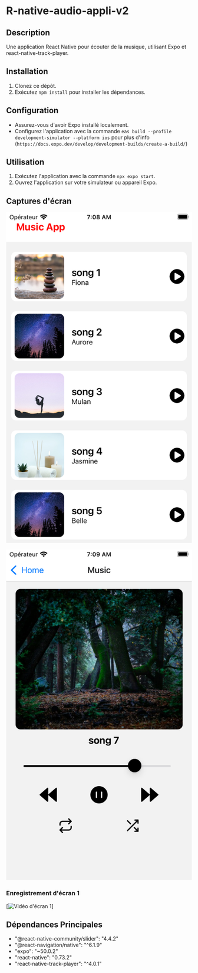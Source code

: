 # R-native-audio-appli-v2

## Description

Une application React Native pour écouter de la musique, utilisant Expo et react-native-track-player.

## Installation

1. Clonez ce dépôt.
2. Exécutez `npm install` pour installer les dépendances.

## Configuration

- Assurez-vous d'avoir Expo installé localement.
- Configurez l'application avec la commande `eas build --profile development-simulator --platform ios`
  pour plus d'info (`https://docs.expo.dev/develop/development-builds/create-a-build/`)

## Utilisation

1. Exécutez l'application avec la commande `npx expo start`.
2. Ouvrez l'application sur votre simulateur ou appareil Expo.

## Captures d'écran

![Capture d'écran 1](./src/images/Screen-01.png)

![Capture d'écran 2](./src/images/Screen-02.png)

### Enregistrement d'écran 1

[![Vidéo d'écran 1](./src/video/Enregistrement-ecran.gif)]

## Dépendances Principales

- "@react-native-community/slider": "4.4.2"
- "@react-navigation/native": "^6.1.9"
- "expo": "~50.0.2"
- "react-native": "0.73.2"
- "react-native-track-player": "^4.0.1"

